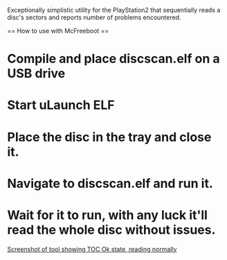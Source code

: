 Exceptionally simplistic utility for the PlayStation2 that sequentially reads a disc's sectors and reports number of problems encountered.

== How to use with McFreeboot ==

# Compile and place discscan.elf on a USB drive
# Start uLaunch ELF
# Place the disc in the tray and close it.
# Navigate to discscan.elf and run it.
# Wait for it to run, with any luck it'll read the whole disc without issues.

[Screenshot of tool showing TOC Ok state, reading normally](screenshot.png)
